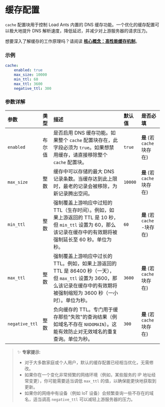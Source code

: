 # 缓存配置

`cache` 配置块用于控制 Load Ants 内置的 DNS 缓存功能。一个优化的缓存配置可以极大地提升 DNS 解析速度，降低延迟，并减少对上游服务器的请求压力。

想要深入了解缓存的工作原理吗？请阅读 [**核心概念：高性能缓存机制**](../concepts/caching.md)。

### 示例

```yaml
cache:
    enabled: true
    max_size: 10000
    min_ttl: 60
    max_ttl: 3600
    negative_ttl: 300
```

### 参数详解

| 参数           | 类型   | 描述                                                                                                                                                                         | 默认值  | 是否必填                    |
| :------------- | :----- | :--------------------------------------------------------------------------------------------------------------------------------------------------------------------------- | :------ | :-------------------------- |
| `enabled`      | 布尔值 | 是否启用 DNS 缓存功能。如果整个 `cache` 配置块存在，此字段必须为 `true`。如果想禁用缓存，请直接移除整个 `cache` 配置块。                                                     | `true`  | **是** (若 `cache` 块存在)  |
| `max_size`     | 整数   | 缓存中可以存储的最大 DNS 记录条数。当缓存达到此上限时，最老的记录会被移除，为新记录腾出空间。                                                                                | `10000` | **是** (若 `cache` 块存在)  |
| `min_ttl`      | 整数   | 强制覆盖上游响应中过短的 TTL（生存时间）。例如，如果上游返回的 TTL 是 10 秒，但 `min_ttl` 设置为 60，那么该记录在缓存中的有效期将被强制延长至 60 秒。单位为秒。              | `60`    | **是** (若 `cache` -块存在) |
| `max_ttl`      | 整数   | 强制覆盖上游响应中过长的 TTL。例如，如果上游返回的 TTL 是 86400 秒（一天），但 `max_ttl` 设置为 3600，那么该记录在缓存中的有效期将被强制缩短为 3600 秒（一小时）。单位为秒。 | `3600`  | **是** (若 `cache` 块存在)  |
| `negative_ttl` | 整数   | 负向缓存的 TTL。专门用于缓存那些"失败"的查询结果（例如域名不存在 `NXDOMAIN`）。这能有效防止对无效域名的重复查询。单位为秒。                                                  | `300`   | **是** (若 `cache` 块存在)  |

> ✨ **专家提示**:
>
> -   对于大多数家庭或个人用户，默认的缓存配置已经相当优化，无需修改。
> -   如果你在一个变化非常频繁的网络环境（例如，某些服务的 IP 地址经常变更），你可能需要适当调低 `max_ttl` 的值，以确保能更快地获取到更新。
> -   如果你的网络中有设备（例如 IoT 设备）会频繁查询一些不存在的域名，适当调高 `negative_ttl` 可以减轻上游服务器的压力。
